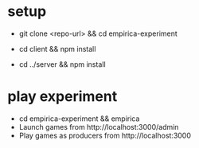 # setup
- git clone \<repo-url\> && cd empirica-experiment

- cd client && npm install

- cd ../server && npm install

# play experiment
- cd empirica-experiment && empirica
- Launch games from http://localhost:3000/admin
- Play games as producers from http://localhost:3000
